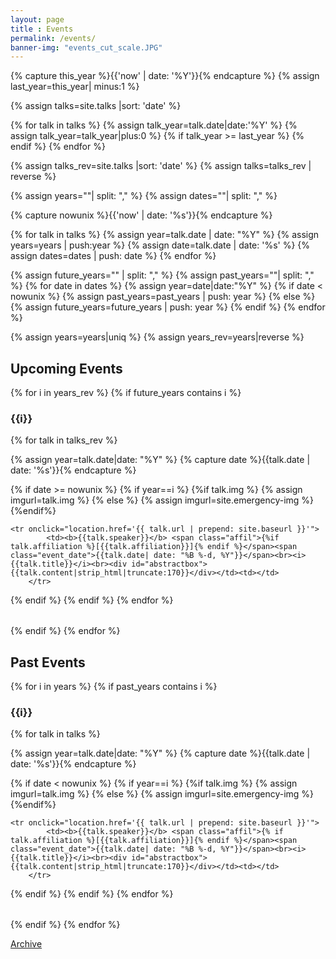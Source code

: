 ```yaml
--- 
layout: page
title : Events 
permalink: /events/
banner-img: "events_cut_scale.JPG"
---
```

{% capture this_year %}{{'now' | date: '%Y'}}{% endcapture %}
{% assign last_year=this_year| minus:1 %}

{% assign talks=site.talks |sort: 'date' %}

<!-- hidden table with all dates to be dsplayed on main page -->
<table id="cur_data" style="display: none;">
<thead>
    <tr><th>year</th><th>date</th><th>title</th><th>speaker</th><th>affiliation</th><th>location</th><th>content</th><th>url</th></tr>
</thead>
<tbody>
    {% for talk in talks %}
	{% assign talk_year=talk.date|date:'%Y' %}
	{% assign talk_year=talk_year|plus:0 %}
	{% if talk_year >= last_year %}
	    <tr>
	        <td>{{talk_year}}</td>
		<td>{{talk.date}}</td>
		<td>{{talk.title}}</td>
		<td>{{talk.speaker}}</td>
		<td>{{talk.affiliation}}</td>
		<td>{{talk.location}}</td>
		<td>{{talk.content|strip_html|truncate:170}}</td>
		<td>{{ talk.url | prepend: site.baseurl }}</td>
	    </tr>
	{% endif %}
    {% endfor %}
</tbody>
</table>

<div id="events"></div>

<script src="https://ajax.googleapis.com/ajax/libs/jquery/3.3.1/jquery.min.js"></script>
<script>
    var today = new Date()
		
    var first_future_talk = 0;
    $('#cur_data tbody tr').each(function(){
    var test = $(this).find('td:eq(1)').text()
    var test_date = new Date(test);
    future = test_date >= today;
    if (future == true){return false}
    first_future_talk += 1
    });
    
    var monthNames = [
    "January", "February", "March",
    "April", "May", "June", "July",
    "August", "September", "October",
    "November", "December"
    ];
    
    var year;
    var date;
    var title;
    var speaker;
    var affiliation;
    var location;
    
    var table_handle;
    
    var day;
    var mon;
    
    var table = document.getElementById("cur_data");
    var cells;
    
    var j = first_future_talk + 1;
    var year_old = 0;
    
    $('#events').append("<h2>Upcoming Events</h2>");
    while(j < table.rows.length ){
	      cells = table.rows[j].cells;
	      year = cells[0].innerHTML;
	      dt = cells[1].innerHTML;
	      ttl = cells[2].innerHTML;
	      spkr = cells[3].innerHTML;
	      aff = cells[4].innerHTML;
	      loc = cells[5].innerHTML;
	      con = cells[6].innerHTML;
	      urll = "'"+cells[7].innerHTML+"'";
	      alert(urlll);
	      
	      dt_obj = new Date(dt);
	      day = dt_obj.getDate();
  	      mon = monthNames[dt_obj.getMonth()];
	      
	      if (year > year_old){
	          table_handle = 'future_'+year;
	          $('#events').append("<h3>"+year+"</h3>");
                  $('#events').append("<table id='"+table_handle+"' class='talks' style='overflow: hidden;display: table!important;margin:2em;'></table>");
	          year_old = year;
	      }
	      $('#'+table_handle).append("<tr onclick=\"location.href("+urll+");\"><td><b>"+spkr+"</b><span class='affil'> ["+aff+"] </span><span class='event_date'>"+day+" "+mon+", "+year+"</span><br><i>"+ttl+"</i><br><div id='abstractbox'>"+con+"</div></td></tr>");
	      j += 1;
	  }
    
    j = first_future_talk;
    year_old = table.rows[j].cells[0].innerHTML + 1;

    $('#events').append("<h2>Past Events</h2>");
    while(j >= 1){
	      cells = table.rows[j].cells;
	      year = cells[0].innerHTML;
	      dt = cells[1].innerHTML;
	      ttl = cells[2].innerHTML;
	      spkr = cells[3].innerHTML;
	      aff = cells[4].innerHTML;
	      loc = cells[5].innerHTML;
	      con = cells[6].innerHTML;
	      
	      dt_obj = new Date(dt);
	      day = dt_obj.getDate();
  	      mon = monthNames[dt_obj.getMonth()];
	      
	      if (year < year_old){
	          table_handle = 'past_'+year;
	          $('#events').append("<h3>"+year+"</h3>");
                  $('#events').append("<table id='"+table_handle+"' class='talks' style='overflow: hidden; display: table!important;margin:2em;'></table>");
	          year_old = year;
	      }
	      $('#'+table_handle).append("<tr><td><b>"+spkr+"</b><span class='affil'> ["+aff+"] </span><span class='event_date'>"+day+" "+mon+", "+year+"</span><br><i>"+ttl+"</i><br><div id='abstractbox'>"+con+"</div></td></tr>");
	      j -= 1;
	  }
</script>


{% assign talks_rev=site.talks |sort: 'date' %}
{% assign talks=talks_rev | reverse %}

{% assign years=""| split: "," %}
{% assign dates=""| split: "," %}

{% capture nowunix %}{{'now' | date: '%s'}}{% endcapture %}

{% for talk in talks %}
{% assign year=talk.date | date: "%Y" %}
{% assign years=years | push:year %}
{% assign date=talk.date | date:  '%s' %}
{% assign dates=dates | push: date %}
{% endfor %}

{% assign future_years="" | split: "," %}
{% assign past_years=""| split: "," %}
{% for date in dates %}
  {% assign year=date|date:"%Y" %}
  {% if date < nowunix %}
    {% assign past_years=past_years | push: year %}
  {% else %}
        {% assign future_years=future_years | push: year %}
  {% endif %}
{% endfor %}

{% assign years=years|uniq %}
{% assign years_rev=years|reverse %}

<!-- Future -->
<h2>Upcoming Events</h2>
{% for i in years_rev %}
{% if future_years contains i %}
<h3>{{i}}</h3>
<table class="talks" style="overflow: hidden;">
<tbody>
{% for talk in talks_rev %}

{% assign year=talk.date|date: "%Y" %}
{% capture date %}{{talk.date | date: '%s'}}{% endcapture %}

{% if date >= nowunix %}
{% if year==i %}
    {%if talk.img %}
      {% assign imgurl=talk.img %}
    {% else %}
      {% assign imgurl=site.emergency-img %}
    {%endif%}

	<tr onclick="location.href='{{ talk.url | prepend: site.baseurl }}'">
            <td><b>{{talk.speaker}}</b> <span class="affil">{%if talk.affiliation %}[{{talk.affiliation}}]{% endif %}</span><span class="event_date">{{talk.date| date: "%B %-d, %Y"}}</span><br><i>{{talk.title}}</i><br><div id="abstractbox">{{talk.content|strip_html|truncate:170}}</div></td><td></td>
        </tr>
{% endif %}
{% endif %}
{% endfor %}
</tbody>
</table>
{% endif %}
{% endfor %}

<!-- Past -->
<h2>Past Events</h2>
{% for i in years %}
{% if past_years contains i %}
<h3>{{i}}</h3>
<table class="talks" style="overflow: hidden;">
<tbody>
{% for talk in talks %}

{% assign year=talk.date|date: "%Y" %}
{% capture date %}{{talk.date | date: '%s'}}{% endcapture %}

{% if date < nowunix %}
{% if year==i %}
    {%if talk.img %}
      {% assign imgurl=talk.img %}
    {% else %}
      {% assign imgurl=site.emergency-img %}
    {%endif%}

	<tr onclick="location.href='{{ talk.url | prepend: site.baseurl }}'">
            <td><b>{{talk.speaker}}</b> <span class="affil">{% if talk.affiliation %}[{{talk.affiliation}}]{% endif %}</span><span class="event_date">{{talk.date| date: "%B %-d, %Y"}}</span><br><i>{{talk.title}}</i><br><div id="abstractbox">{{talk.content|strip_html|truncate:170}}</div></td><td></td>
        </tr>
{% endif %}
{% endif %}
{% endfor %}
</tbody>
</table>
{% endif %}
{% endfor %}

<a href="{{site.baseurl}}/archive">Archive</a>
